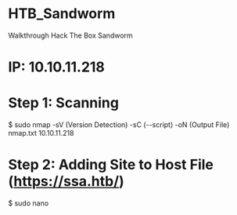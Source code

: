 # HTB_Sandworm
Walkthrough Hack The Box Sandworm

# IP: 10.10.11.218

# Step 1: Scanning

$ sudo nmap -sV (Version Detection) -sC (--script) -oN (Output File) nmap.txt 10.10.11.218

# Step 2: Adding Site to Host File (https://ssa.htb/) 

$ sudo nano 
